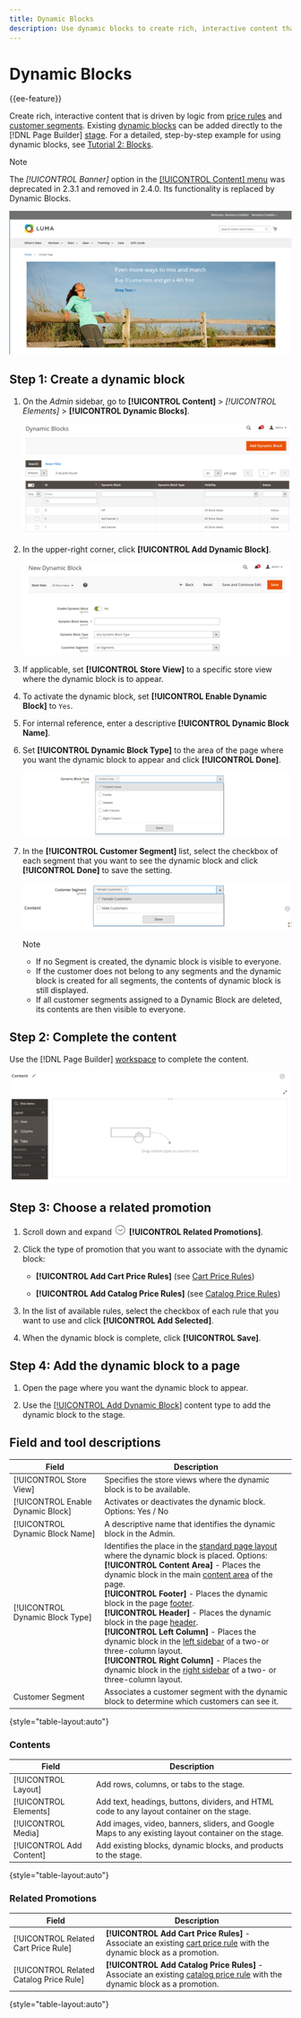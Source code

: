 ```yaml
---
title: Dynamic Blocks
description: Use dynamic blocks to create rich, interactive content that is driven by logic from price rules and customer segments.
---
```

# Dynamic Blocks

{{ee-feature}}

Create rich, interactive content that is driven by logic from [price rules](https://docs.magento.com/user-guide/marketing/promotions.html) and [customer segments](https://docs.magento.com/user-guide/marketing/customer-segments.html). Existing [dynamic blocks](../page-builder/dynamic-block.md) can be added directly to the [!DNL Page Builder] [stage](../page-builder/workspace.md). For a detailed, step-by-step example for using dynamic blocks, see [Tutorial 2: Blocks](../page-builder/2-blocks.md).

>[!NOTE]
>
>The _[!UICONTROL Banner]_ option in the [[!UICONTROL Content] menu](content-menu.md) was deprecated in 2.3.1 and removed in 2.4.0. Its functionality is replaced by Dynamic Blocks.

![[!DNL Page Builder] - dynamic block with price rule and customer segment](../page-builder/assets/pb-tutorial2-dynamic-block-storefront.png)<!-- zoom -->

## Step 1: Create a dynamic block

1. On the _Admin_ sidebar, go to **[!UICONTROL Content]** > _[!UICONTROL Elements]_ > **[!UICONTROL Dynamic Blocks]**.

   ![Dynamic blocks list](../page-builder/assets/pb-tutorial2-block-dynamic-add.png)<!-- zoom -->

1. In the upper-right corner, click **[!UICONTROL Add Dynamic Block]**.

   ![New dynamic block](../page-builder/assets/pb-tutorial2-block-dynamic-new.png)<!-- zoom -->

1. If applicable, set **[!UICONTROL Store View]** to a specific store view where the dynamic block is to appear.

1. To activate the dynamic block, set **[!UICONTROL Enable Dynamic Block]** to `Yes`.

1. For internal reference, enter a descriptive **[!UICONTROL Dynamic Block Name]**.

1. Set **[!UICONTROL Dynamic Block Type]** to the area of the page where you want the dynamic block to appear and click **[!UICONTROL Done]**.

   ![Setting the dynamic block type](../page-builder/assets/pb-dynamic-block-type.png)<!-- zoom -->

1. In the **[!UICONTROL Customer Segment]** list, select the checkbox of each segment that you want to see the dynamic block and click **[!UICONTROL Done]** to save the setting.

   ![Choosing a customer segment](../page-builder/assets/pb-dynamic-block-customer-segment.png)<!-- zoom -->

   >[!NOTE]
   >
   >- If no Segment is created, the dynamic block is visible to everyone.
   >- If the customer does not belong to any segments and the dynamic block is created for all segments, the contents of dynamic block is still displayed.
   >- If all customer segments assigned to a Dynamic Block are deleted, its contents are then visible to everyone.

## Step 2: Complete the content

Use the [!DNL Page Builder] [workspace](../page-builder/workspace.md) to complete the content.

![[!DNL Page Builder] - dynamic block workspace](../page-builder/assets/pb-dynamic-block-workspace.png)<!-- zoom -->

## Step 3: Choose a related promotion

1. Scroll down and expand ![Expansion selector](../assets/icon-display-expand.png) **[!UICONTROL Related Promotions]**.

1. Click the type of promotion that you want to associate with the dynamic block:

   - **[!UICONTROL Add Cart Price Rules]** (see [Cart Price Rules](https://docs.magento.com/user-guide/marketing/price-rules-cart.html))

   - **[!UICONTROL Add Catalog Price Rules]** (see [Catalog Price Rules](https://docs.magento.com/user-guide/marketing/price-rules-catalog.html))

1. In the list of available rules, select the checkbox of each rule that you want to use and click **[!UICONTROL Add Selected]**.

1. When the dynamic block is complete, click **[!UICONTROL Save]**.

## Step 4: Add the dynamic block to a page

1. Open the page where you want the dynamic block to appear.

1. Use the [[!UICONTROL Add Dynamic Block]](../page-builder/dynamic-block.md) content type to add the dynamic block to the stage.

## Field and tool descriptions

|Field|Description|
|--- |--- |
|[!UICONTROL Store View]|Specifies the store views where the dynamic block is to be available.|
|[!UICONTROL Enable Dynamic Block]|Activates or deactivates the dynamic block. Options: Yes / No|
|[!UICONTROL Dynamic Block Name]|A descriptive name that identifies the dynamic block in the Admin.|
|[!UICONTROL Dynamic Block Type]|Identifies the place in the [standard page layout](layout-updates.md) where the dynamic block is placed. Options: <br/>**[!UICONTROL Content Area]** - Places the dynamic block in the main [content area](layout-updates.md) of the page. <br/>**[!UICONTROL Footer]** - Places the dynamic block in the page [footer](page-setup.md#footer). <br/>**[!UICONTROL Header]** - Places the dynamic block in the page [header](page-setup.md#header). <br/>**[!UICONTROL Left Column]** - Places the dynamic block in the [left sidebar](page-layout.md#standard-page-layouts) of a two-or three-column layout. <br/>**[!UICONTROL Right Column]** - Places the dynamic block in the [right sidebar](page-layout.md#standard-page-layouts) of a two- or three-column layout.|
|Customer Segment|Associates a customer segment with the dynamic block to determine which customers can see it.|

{style="table-layout:auto"}

### Contents

|Field|Description|
|--- |--- |
|[!UICONTROL Layout]|Add rows, columns, or tabs to the stage.|
|[!UICONTROL Elements]|Add text, headings, buttons, dividers, and HTML code to any layout container on the stage.|
|[!UICONTROL Media]|Add images, video, banners, sliders, and Google Maps to any existing layout container on the stage.|
|[!UICONTROL Add Content]|Add existing blocks, dynamic blocks, and products to the stage.|

{style="table-layout:auto"}

### Related Promotions

|Field|Description|
|--- |--- |
|[!UICONTROL Related Cart Price Rule]|**[!UICONTROL Add Cart Price Rules]** - Associate an existing [cart price rule](https://docs.magento.com/user-guide/marketing/price-rules-cart.html) with the dynamic block as a promotion.|
|[!UICONTROL Related Catalog Price Rule]|**[!UICONTROL Add Catalog Price Rules]** - Associate an existing [catalog price rule](https://docs.magento.com/user-guide/marketing/price-rules-catalog.html) with the dynamic block as a promotion.|

{style="table-layout:auto"}
